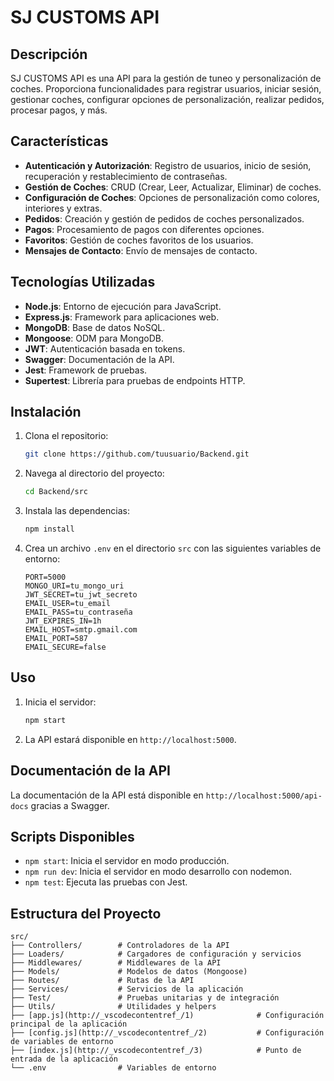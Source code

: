 # SJ CUSTOMS API

## Descripción
SJ CUSTOMS API es una API para la gestión de tuneo y personalización de coches. Proporciona funcionalidades para registrar usuarios, iniciar sesión, gestionar coches, configurar opciones de personalización, realizar pedidos, procesar pagos, y más.

## Características
- **Autenticación y Autorización**: Registro de usuarios, inicio de sesión, recuperación y restablecimiento de contraseñas.
- **Gestión de Coches**: CRUD (Crear, Leer, Actualizar, Eliminar) de coches.
- **Configuración de Coches**: Opciones de personalización como colores, interiores y extras.
- **Pedidos**: Creación y gestión de pedidos de coches personalizados.
- **Pagos**: Procesamiento de pagos con diferentes opciones.
- **Favoritos**: Gestión de coches favoritos de los usuarios.
- **Mensajes de Contacto**: Envío de mensajes de contacto.

## Tecnologías Utilizadas
- **Node.js**: Entorno de ejecución para JavaScript.
- **Express.js**: Framework para aplicaciones web.
- **MongoDB**: Base de datos NoSQL.
- **Mongoose**: ODM para MongoDB.
- **JWT**: Autenticación basada en tokens.
- **Swagger**: Documentación de la API.
- **Jest**: Framework de pruebas.
- **Supertest**: Librería para pruebas de endpoints HTTP.

## Instalación
1. Clona el repositorio:
    ```bash
    git clone https://github.com/tuusuario/Backend.git
    ```
2. Navega al directorio del proyecto:
    ```bash
    cd Backend/src
    ```
3. Instala las dependencias:
    ```bash
    npm install
    ```
4. Crea un archivo `.env` en el directorio `src` con las siguientes variables de entorno:
    ```env
    PORT=5000
    MONGO_URI=tu_mongo_uri
    JWT_SECRET=tu_jwt_secreto
    EMAIL_USER=tu_email
    EMAIL_PASS=tu_contraseña
    JWT_EXPIRES_IN=1h
    EMAIL_HOST=smtp.gmail.com
    EMAIL_PORT=587
    EMAIL_SECURE=false
    ```

## Uso
1. Inicia el servidor:
    ```bash
    npm start
    ```
2. La API estará disponible en `http://localhost:5000`.

## Documentación de la API
La documentación de la API está disponible en `http://localhost:5000/api-docs` gracias a Swagger.

## Scripts Disponibles
- `npm start`: Inicia el servidor en modo producción.
- `npm run dev`: Inicia el servidor en modo desarrollo con nodemon.
- `npm test`: Ejecuta las pruebas con Jest.

## Estructura del Proyecto
```plaintext
src/
├── Controllers/        # Controladores de la API
├── Loaders/            # Cargadores de configuración y servicios
├── Middlewares/        # Middlewares de la API
├── Models/             # Modelos de datos (Mongoose)
├── Routes/             # Rutas de la API
├── Services/           # Servicios de la aplicación
├── Test/               # Pruebas unitarias y de integración
├── Utils/              # Utilidades y helpers
├── [app.js](http://_vscodecontentref_/1)              # Configuración principal de la aplicación
├── [config.js](http://_vscodecontentref_/2)           # Configuración de variables de entorno
├── [index.js](http://_vscodecontentref_/3)            # Punto de entrada de la aplicación
└── .env                # Variables de entorno
